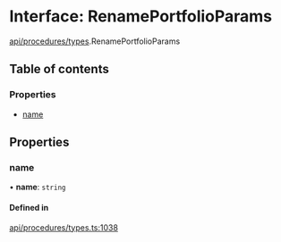 # Interface: RenamePortfolioParams

[api/procedures/types](../wiki/api.procedures.types).RenamePortfolioParams

## Table of contents

### Properties

- [name](../wiki/api.procedures.types.RenamePortfolioParams#name)

## Properties

### name

• **name**: `string`

#### Defined in

[api/procedures/types.ts:1038](https://github.com/PolymeshAssociation/polymesh-sdk/blob/079537ad/src/api/procedures/types.ts#L1038)
